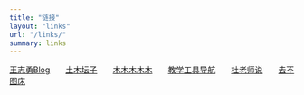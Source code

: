 ```yaml
---
title: "链接"
layout: "links"
url: "/links/"
summary: links
---
```

[王志勇Blog](http://www.auiou.com/)
&nbsp;&nbsp;&nbsp;&nbsp;&nbsp;&nbsp;[土木坛子](https://tumutanzi.com/)	&nbsp;&nbsp;&nbsp;&nbsp;&nbsp;&nbsp;[木木木木木](https://immmmm.com/)	&nbsp;&nbsp;&nbsp;&nbsp;&nbsp;&nbsp;[教学工具导航](https://edui.fun/)	&nbsp;&nbsp;&nbsp;&nbsp;&nbsp;&nbsp;[杜老师说](https://dusays.com/)	&nbsp;&nbsp;&nbsp;&nbsp;&nbsp;&nbsp;[去不图床](https://7bu.top/)
